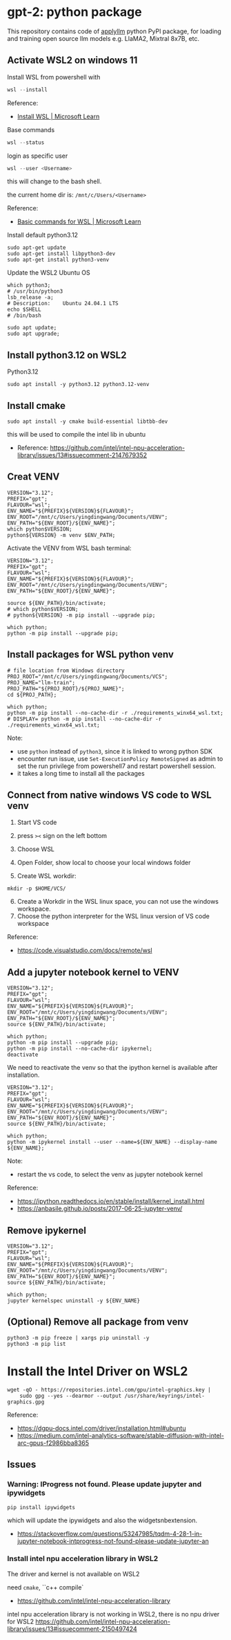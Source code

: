 # gpt-2: python package
This repository contains code of [applyllm](https://pypi.org/project/applyllm/) python PyPI package, for loading and training open source llm models e.g. LlaMA2, Mixtral 8x7B, etc.

## Activate WSL2 on windows 11

Install WSL from powershell with
```powershell
wsl --install
```
Reference:
* [Install WSL | Microsoft Learn](https://learn.microsoft.com/en-us/windows/wsl/install)

Base commands
```powershell
wsl --status
```

login as specific user
```powershell
wsl --user <Username>
```
this will change to the bash shell.

the current home dir is:
`/mnt/c/Users/<Username>` 

Reference:
* [Basic commands for WSL | Microsoft Learn](https://learn.microsoft.com/en-us/windows/wsl/basic-commands)

Install default python3.12 
```shell
sudo apt-get update
sudo apt-get install libpython3-dev
sudo apt-get install python3-venv
```

Update the WSL2 Ubuntu OS
```shell
which python3;
# /usr/bin/python3
lsb_release -a;
# Description:    Ubuntu 24.04.1 LTS
echo $SHELL
# /bin/bash

sudo apt update;
sudo apt upgrade;
```

## Install python3.12 on WSL2

Python3.12
```shell
sudo apt install -y python3.12 python3.12-venv
```

## Install cmake
```
sudo apt install -y cmake build-essential libtbb-dev
```
this will be used to compile the intel lib in ubuntu

* Reference: https://github.com/intel/intel-npu-acceleration-library/issues/13#issuecomment-2147679352
<!--
## Install python3.11 on WSL2
Add universal repository
```shell
sudo add-apt-repository universe;
sudo apt update
```

Python3.11
```shell
sudo apt install -y python3.11 python3.11-venv
```

Reference:
* https://askubuntu.com/a/1398569
* https://rothoma2.com/2023/06/03/how-to-install-python-3-11-on-ubuntu-wsl/
-->

## Creat VENV
```shell
VERSION="3.12";
PREFIX="gpt";
FLAVOUR="wsl";
ENV_NAME="${PREFIX}${VERSION}${FLAVOUR}";
ENV_ROOT="/mnt/c/Users/yingdingwang/Documents/VENV";
ENV_PATH="${ENV_ROOT}/${ENV_NAME}";
which python$VERSION;
python${VERSION} -m venv $ENV_PATH;
```

Activate the VENV from WSL bash terminal:
```shell
VERSION="3.12";
PREFIX="gpt";
FLAVOUR="wsl";
ENV_NAME="${PREFIX}${VERSION}${FLAVOUR}";
ENV_ROOT="/mnt/c/Users/yingdingwang/Documents/VENV";
ENV_PATH="${ENV_ROOT}/${ENV_NAME}";

source ${ENV_PATH}/bin/activate;
# which python$VERSION;
# python${VERSION} -m pip install --upgrade pip;

which python;
python -m pip install --upgrade pip;
```

## Install packages for WSL python venv 
```shell
# file location from Windows directory
PROJ_ROOT="/mnt/c/Users/yingdingwang/Documents/VCS";
PROJ_NAME="llm-train";
PROJ_PATH="${PROJ_ROOT}/${PROJ_NAME}";
cd ${PROJ_PATH};

which python;
python -m pip install --no-cache-dir -r ./requirements_winx64_wsl.txt;
# DISPLAY= python -m pip install --no-cache-dir -r ./requirements_winx64_wsl.txt;
```
Note:
* use `python` instead of `python3`, since it is linked to wrong python SDK 
* encounter run issue, use `Set-ExecutionPolicy RemoteSigned` as admin to set the run privilege from powershell7 and restart powershell session.
* it takes a long time to install all the packages

<!-- 
Reference:
* WSL2 connect to xserver, use `DISPLAY= <cmd>` to tell not to connect to xserver
* https://github.com/microsoft/WSL/issues/6643#issuecomment-1033864007
--> 

## Connect from native windows VS code to WSL venv

1. Start VS code
2. press `><` sign on the left bottom
3. Choose WSL 
4. Open Folder, show local to choose your local windows folder

5. Create WSL workdir:
```shell
mkdir -p $HOME/VCS/
```
6. Create a Workdir in the WSL linux space, you can not use the windows workspace.
7. Choose the python interpreter for the WSL linux version of VS code workspace

Reference:
* https://code.visualstudio.com/docs/remote/wsl 


## Add a jupyter notebook kernel to VENV
```shell
VERSION="3.12";
PREFIX="gpt";
FLAVOUR="wsl";
ENV_NAME="${PREFIX}${VERSION}${FLAVOUR}";
ENV_ROOT="/mnt/c/Users/yingdingwang/Documents/VENV";
ENV_PATH="${ENV_ROOT}/${ENV_NAME}";
source ${ENV_PATH}/bin/activate;

which python;
python -m pip install --upgrade pip;
python -m pip install --no-cache-dir ipykernel;
deactivate
```

We need to reactivate the venv so that the ipython kernel is available after installation.
```shell
VERSION="3.12";
PREFIX="gpt";
FLAVOUR="wsl";
ENV_NAME="${PREFIX}${VERSION}${FLAVOUR}";
ENV_ROOT="/mnt/c/Users/yingdingwang/Documents/VENV";
ENV_PATH="${ENV_ROOT}/${ENV_NAME}";
source ${ENV_PATH}/bin/activate;

which python;
python -m ipykernel install --user --name=${ENV_NAME} --display-name ${ENV_NAME};
```
Note: 
* restart the vs code, to select the venv as jupyter notebook kernel

Reference:
* https://ipython.readthedocs.io/en/stable/install/kernel_install.html
* https://anbasile.github.io/posts/2017-06-25-jupyter-venv/

## Remove ipykernel
```shell
VERSION="3.12";
PREFIX="gpt";
FLAVOUR="wsl";
ENV_NAME="${PREFIX}${VERSION}${FLAVOUR}";
ENV_ROOT="/mnt/c/Users/yingdingwang/Documents/VENV";
ENV_PATH="${ENV_ROOT}/${ENV_NAME}";
source ${ENV_PATH}/bin/activate;

which python;
jupyter kernelspec uninstall -y ${ENV_NAME}
```

## (Optional) Remove all package from venv
```shell 
python3 -m pip freeze | xargs pip uninstall -y
python3 -m pip list
```

# Install the Intel Driver on WSL2
```shell
wget -qO - https://repositories.intel.com/gpu/intel-graphics.key |
    sudo gpg --yes --dearmor --output /usr/share/keyrings/intel-graphics.gpg
```

Reference:
* https://dgpu-docs.intel.com/driver/installation.html#ubuntu
* https://medium.com/intel-analytics-software/stable-diffusion-with-intel-arc-gpus-f2986bba8365

## Issues

### Warning: IProgress not found. Please update jupyter and ipywidgets
```shell
pip install ipywidgets
```
which will update the ipywidgets and also the widgetsnbextension.

* https://stackoverflow.com/questions/53247985/tqdm-4-28-1-in-jupyter-notebook-intprogress-not-found-please-update-jupyter-an

### Install intel npu acceleration library in WSL2
The driver and kernel is not available on WSL2

need `cmake`, ``c++ compile`

* https://github.com/intel/intel-npu-acceleration-library

intel npu acceleration library is not working in WSL2, there is no npu driver for WSL2
https://github.com/intel/intel-npu-acceleration-library/issues/13#issuecomment-2150497424